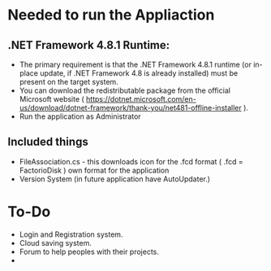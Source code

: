 
# Needed to run the Appliaction
## .NET Framework 4.8.1 Runtime:
   
   - The primary requirement is that the .NET Framework 4.8.1 runtime (or in-place update, if .NET Framework 4.8 is already installed) must be present on the target system.
   - You can download the redistributable package from the official Microsoft website
( https://dotnet.microsoft.com/en-us/download/dotnet-framework/thank-you/net481-offline-installer ).
   - Run the application as Administrator


## Included things
   -  FileAssociation.cs - this downloads icon for the .fcd format ( .fcd = FactorioDisk ) own format for the application
   -  Version System (in future application have AutoUpdater.)

# To-Do
   - Login and Registration system.
   - Cloud saving system.
   - Forum to help peoples with their projects.
   - 
